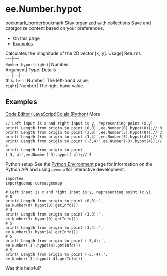  
#  ee.Number.hypot
bookmark_borderbookmark Stay organized with collections  Save and categorize content based on your preferences.
  * On this page
  * [Examples](https://developers.google.com/earth-engine/apidocs/ee-number-hypot#examples)


Calculates the magnitude of the 2D vector [x, y]. 
Usage| Returns  
---|---  
`Number.hypot(right)`| Number  
Argument| Type| Details  
---|---|---  
this: `left`| Number| The left-hand value.  
`right`| Number| The right-hand value.  
## Examples
[Code Editor (JavaScript)](https://developers.google.com/earth-engine/apidocs/ee-number-hypot#code-editor-javascript-sample)[Colab (Python)](https://developers.google.com/earth-engine/apidocs/ee-number-hypot#colab-python-sample) More
```
// Left input is x and right input is y, representing point (x,y).
print('Length from origin to point (0,0)',ee.Number(0).hypot(0));// 0
print('Length from origin to point (3,0)',ee.Number(3).hypot(0));// 3
print('Length from origin to point (3,4)',ee.Number(3).hypot(4));// 5
print('Length from origin to point (-3,4)',ee.Number(-3).hypot(4));// 5
print('Length from origin to point (-3,-4)',ee.Number(-3).hypot(-4));// 5
```
Python setup
See the [ Python Environment](https://developers.google.com/earth-engine/guides/python_install) page for information on the Python API and using `geemap` for interactive development.
```
importee
importgeemap.coreasgeemap
```
```
# Left input is x and right input is y, representing point (x,y).
# 0
print('Length from origin to point (0,0):', ee.Number(0).hypot(0).getInfo())
# 3
print('Length from origin to point (3,0):', ee.Number(3).hypot(0).getInfo())
# 5
print('Length from origin to point (3,4):', ee.Number(3).hypot(4).getInfo())
# 5
print('Length from origin to point (-3,4):', ee.Number(-3).hypot(4).getInfo())
# 5
print('Length from origin to point (-3,-4):', ee.Number(-3).hypot(-4).getInfo())
```

Was this helpful?
